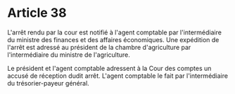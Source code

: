 # Article 38

L'arrêt rendu par la cour est notifié à l'agent comptable par l'intermédiaire du ministre des finances et des affaires économiques. Une expédition de l'arrêt est adressé au président de la chambre d'agriculture par l'intermédiaire du ministre de l'agriculture.

Le président et l'agent comptable adressent à la Cour des comptes un accusé de réception dudit arrêt. L'agent comptable le fait par l'intermédiaire du trésorier-payeur général.
